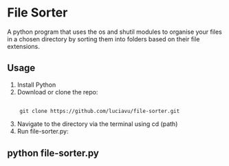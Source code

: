 # File Sorter

A python program that uses the os and shutil modules to organise your files in a chosen directory by sorting them into folders based on their file extensions.

## Usage
1. Install Python
2. Download or clone the repo:
##
        git clone https://github.com/luciavu/file-sorter.git
3. Navigate to the directory via the terminal using cd (path)
3. Run file-sorter.py:
##      python file-sorter.py


